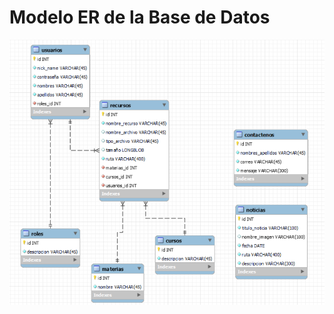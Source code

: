 # Modelo ER de la Base de Datos
![This is an image](https://github.com/Jank1510/Proyecto-Mision-Tic-2022/blob/backend/Imagenes/Base%20de%20Datos.png)
